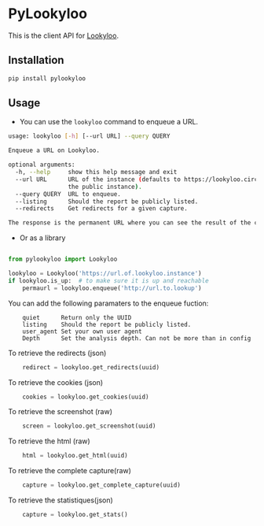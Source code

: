 # PyLookyloo

This is the client API for [Lookyloo](https://github.com/Lookyloo/lookyloo).

## Installation

```bash
pip install pylookyloo
```

## Usage

* You can use the `lookyloo` command to enqueue a URL.

```bash
usage: lookyloo [-h] [--url URL] --query QUERY

Enqueue a URL on Lookyloo.

optional arguments:
  -h, --help     show this help message and exit
  --url URL      URL of the instance (defaults to https://lookyloo.circl.lu/,
                 the public instance).
  --query QUERY  URL to enqueue.
  --listing      Should the report be publicly listed.
  --redirects    Get redirects for a given capture.

The response is the permanent URL where you can see the result of the capture.
```

* Or as a library

```python

from pylookyloo import Lookyloo

lookyloo = Lookyloo('https://url.of.lookyloo.instance')
if lookyloo.is_up:  # to make sure it is up and reachable
	permaurl = lookyloo.enqueue('http://url.to.lookup')

```
You can add the following paramaters to the enqueue fuction:
```
    quiet      Return only the UUID
    listing    Should the report be publicly listed.
    user_agent Set your own user agent
    Depth      Set the analysis depth. Can not be more than in config
```
To retrieve the redirects (json)
```python
    redirect = lookyloo.get_redirects(uuid)
```
To retrieve the cookies (json)
```python
    cookies = lookyloo.get_cookies(uuid)
```
To retrieve the screenshot (raw)
```python
    screen = lookyloo.get_screenshot(uuid)
```
To retrieve the html (raw)
```python
    html = lookyloo.get_html(uuid)
```
To retrieve the complete capture(raw)
```python
    capture = lookyloo.get_complete_capture(uuid)
```
To retrieve the statistiques(json)
```python
    capture = lookyloo.get_stats()
```
